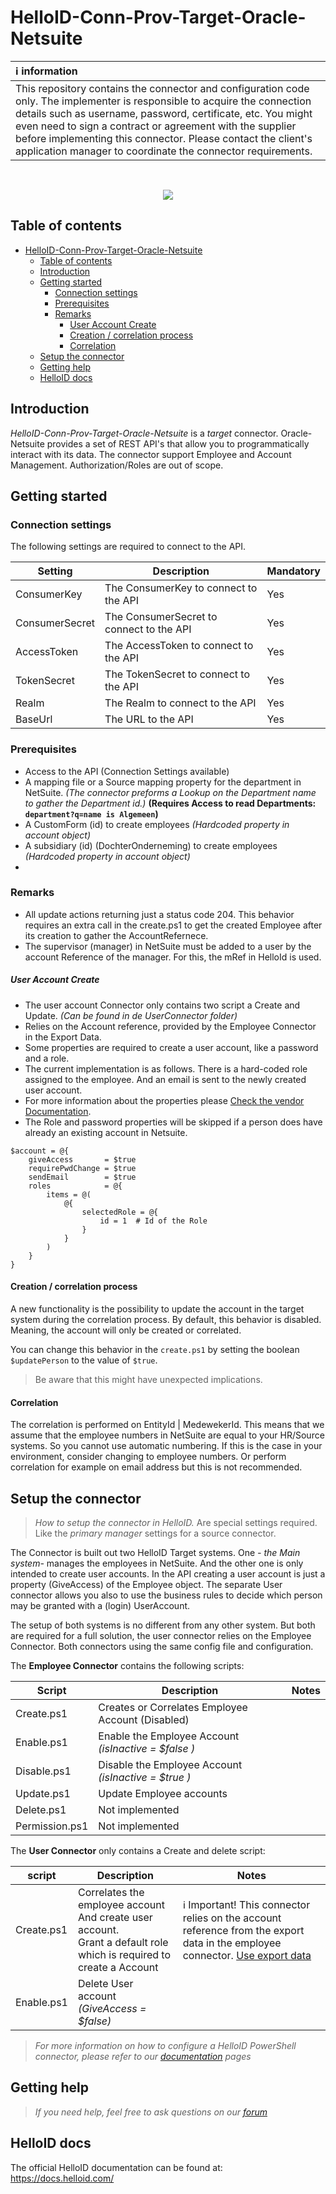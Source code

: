 
# HelloID-Conn-Prov-Target-Oracle-Netsuite



| :information_source: information                                                                                             |
| :------------------------------------------------------------------------------------------------------------------------------------------------------------------------------------------------------------------------------------------------------------------------------------------------------------------------------------------------------------------------------------- |
| This repository contains the connector and configuration code only. The implementer is responsible to acquire the connection details such as username, password, certificate, etc. You might even need to sign a contract or agreement with the supplier before implementing this connector. Please contact the client's application manager to coordinate the connector requirements. |
<br />
<p align="center">
  <img src="https://www.tools4ever.nl/connector-logos/oraclenetsuite-logo.png">
</p>

## Table of contents

- [HelloID-Conn-Prov-Target-Oracle-Netsuite](#helloid-conn-prov-target-oracle-netsuite)
  - [Table of contents](#table-of-contents)
  - [Introduction](#introduction)
  - [Getting started](#getting-started)
    - [Connection settings](#connection-settings)
    - [Prerequisites](#prerequisites)
    - [Remarks](#remarks)
        - [User Account Create](#user-account-create)
      - [Creation / correlation process](#creation--correlation-process)
      - [Correlation](#correlation)
  - [Setup the connector](#setup-the-connector)
  - [Getting help](#getting-help)
  - [HelloID docs](#helloid-docs)

## Introduction

_HelloID-Conn-Prov-Target-Oracle-Netsuite_ is a _target_ connector. Oracle-Netsuite provides a set of REST API's that allow you to programmatically interact with its data. The connector support Employee and Account Management. Authorization/Roles are out of scope.

## Getting started


### Connection settings

The following settings are required to connect to the API.

| Setting        | Description                              | Mandatory |
| -------------- | ---------------------------------------- | --------- |
| ConsumerKey    | The ConsumerKey to connect to the API    | Yes       |
| ConsumerSecret | The ConsumerSecret to connect to the API | Yes       |
| AccessToken    | The AccessToken to connect to the API    | Yes       |
| TokenSecret    | The TokenSecret to connect to the API    | Yes       |
| Realm          | The Realm to connect to the API          | Yes       |
| BaseUrl        | The URL to the API                       | Yes       |

### Prerequisites
 - Access to the API (Connection Settings available)
 - A mapping file or a Source mapping property for the department in NetSuite. *(The connector preforms a Lookup on the Department name to gather the Department id.)*  **(Requires Access to read Departments: ```department?q=name is Algemeen```)**
 - A CustomForm (id) to create employees *(Hardcoded property in account object)*
 - A subsidiary (id) (DochterOnderneming) to create employees *(Hardcoded property in account object)*
 -



### Remarks
- All update actions returning just a status code 204. This behavior requires an extra call in the create.ps1 to get the created Employee after its creation to gather the AccountRefernece.
- The supervisor (manager) in NetSuite must be added to a user by the account Reference of the manager. For this, the mRef in HelloId is used.

##### User Account Create
- The user account Connector only contains two script a Create and Update. *(Can be found in de UserConnector folder)*
- Relies on the Account reference, provided by the Employee Connector in the Export Data.
- Some properties are required to create a user account, like a password and a role.
- The current implementation is as follows. There is a hard-coded role assigned to the employee. And an email is sent to the newly created user account.
- For more information about the properties please [Check the vendor Documentation](https://system.netsuite.com/help/helpcenter/en_US/APIs/REST_API_Browser/record/v1/2022.1/index.html#/definitions/employee).
- The Role and password properties will be skipped if a person does have already an existing account in Netsuite.

```powerhell
$account = @{
    giveAccess       = $true
    requirePwdChange = $true
    sendEmail        = $true
    roles            = @{
        items = @(
            @{
                selectedRole = @{
                    id = 1  # Id of the Role
                }
            }
        )
    }
}
```

#### Creation / correlation process

A new functionality is the possibility to update the account in the target system during the correlation process. By default, this behavior is disabled. Meaning, the account will only be created or correlated.

You can change this behavior in the `create.ps1` by setting the boolean `$updatePerson` to the value of `$true`.

> Be aware that this might have unexpected implications.

#### Correlation
The correlation is performed on EntityId | MedewekerId. This means that we assume that the employee numbers in NetSuite are equal to your HR/Source systems. So you cannot use automatic numbering. If this is the case in your environment, consider changing to employee numbers. Or perform correlation for example on email address but this is not recommended.

## Setup the connector

> _How to setup the connector in HelloID._ Are special settings required. Like the _primary manager_ settings for a source connector.

The Connector is built out two HelloID Target systems. One *- the Main system-* manages the employees in NetSuite. And the other one is only intended to create user accounts. In the API creating a user account is just a property (GiveAccess) of the Employee object. The separate User connector allows you also to use the business rules to decide which person may be granted with a (login) UserAccount.

The setup of both systems is no different from any other system. But both are required for a full solution, the user connector relies on the Employee Connector. Both connectors using the same config file and configuration.

The **Employee Connector** contains the following scripts:

| Script         | Description                                          | Notes |
| -------------- | ---------------------------------------------------- | ----- |
| Create.ps1     | Creates or Correlates Employee Account (Disabled)    |       |
| Enable.ps1     | Enable the Employee Account *(isInactive = $false )* |       |
| Disable.ps1    | Disable the Employee Account *(isInactive = $true )* |       |
| Update.ps1     | Update Employee accounts                             |       |
| Delete.ps1     | Not implemented                                      |       |
| Permission.ps1 | Not implemented                                      |       |


The **User Connector** only contains a Create and delete script:

| script     | Description                                             | Notes |
| ---------- | ------------------------------------------------------- | ----- |
| Create.ps1 | Correlates the employee account And create user account. <br> Grant a default role which is required to create a Account | :information_source: Important! This connector relies on the account reference from the export data in the employee connector. [Use export data](https://docs.helloid.com/hc/en-us/articles/360014079919#2.2)    |
| Enable.ps1 | Delete User account *(GiveAccess = $false)*              |       |


> _For more information on how to configure a HelloID PowerShell connector, please refer to our [documentation](https://docs.helloid.com/hc/en-us/articles/360012558020-Configure-a-custom-PowerShell-target-system) pages_



## Getting help

> _If you need help, feel free to ask questions on our [forum](https://forum.helloid.com)_

## HelloID docs

The official HelloID documentation can be found at: https://docs.helloid.com/

